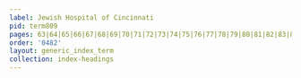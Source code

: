 ```yaml
---
label: Jewish Hospital of Cincinnati
pid: term809
pages: 63|64|65|66|67|68|69|70|71|72|73|74|75|76|77|78|79|80|81|82|83|84|85|86|87|88|89|90|91|92|93|94|95|96|97|98|99|100|101|102|103|104
order: '0482'
layout: generic_index_term
collection: index-headings
---
```

